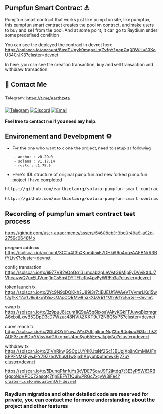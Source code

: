 ## Pumpfun Smart Contract ⚓
Pumpfun smart contract that works just like pump.fun site, like pumpfun, this pumpfun smart contract creates the pool on contract, and make users to buy and sell from the pool.
And at some point, it can go to Raydium under some predefined condition


You can see the deployed the contract in devnet here
https://solscan.io/account/5mdPUgyK9mqosLtqZvfpY5pcpCqQBWHuS3XoU34CrJK3?cluster=devnet

In here, you can see the creation transaction, buy and sell transaction and withdraw transaction

## 👋 Contact Me

### 
Telegram: https://t.me/earthzeta
###
<div style={{display:flex; justify-content:space-evenly}}> 
    <a href="https://t.me/earthzeta" target="_blank"><img alt="Telegram"
        src="https://img.shields.io/badge/Telegram-26A5E4?style=for-the-badge&logo=telegram&logoColor=white"/></a>
    <a href="https://discordapp.com/users/339619501081362432" target="_blank"><img alt="Discord"
        src="https://img.shields.io/badge/Discord-7289DA?style=for-the-badge&logo=discord&logoColor=white"/></a>
    <a href="mailto:johncriswick25@gmail.com" target="_blank"><img alt="Email"
        src="https://img.shields.io/badge/Gmail-CE5753?style=for-the-badge&logo=gmail&logoColor=white"/></a>
            
</div>


#### Feel free to contact me if you need any help.

## Environement and Development ⚙️
- For the one who want to clone the project, need to setup as following
```
    - anchor : v0.29.0
    - solana : v1.17.14
    - rustc : v1.75.0 
```
- Here's IDL structure of original pump.fun and new forked pump.fun project I have completed
<pre>
https://github.com/earthzetaorg/solana-pumpfun-smart-contract-forking/blob/main/target/deploy/bonding_curve.json 

https://github.com/earthzetaorg/solana-pumpfun-smart-contract-forking/blob/main/target/deploy/pump-fun-IDL_original.json
</pre>


## Recording of pumpfun smart contract test process

https://github.com/user-attachments/assets/54606cb9-3be0-49a9-a92d-2759d0648f4b

program address https://solscan.io/account/3CCu4f3hXKne4i5uE7DHkiA9o4oqeAAFBNxR3BfYLivX?cluster=devnet

config transaction https://solscan.io/tx/9977V82eQoGq1GLmcabizpLeVwtG6MjpEyDVvikG4J7VhcawwQ7uxEtJVumj1nCs5nsfDYTFRcRv4pvPyWRFh3a?cluster=devnet

token launch tx https://solscan.io/tx/2Yc9N9oDQKkh2U89i3r7ciBJEUfSWAeVTVvmrLKs15wfJg1kK4Ax1J8uBxuBSExcQApCQBMw8nzxXLQrE14Ghn61?cluster=devnet

swap tx https://solscan.io/tx/3z9puJ6Jcum1iQ9eA5q6hxoaVAKyKGkFFJuwqBjcrmgrA6xbpiLxwB5GDpD3cD7Wzuo48NViAZKKT9u72N6QSxPS?cluster=devnet

curve reach tx https://solscan.io/tx/2QtdKZrhYuwJtWrd7dhja8mnNqZSmR4qbpo9iSLnrhkZADF3zzm8DojYVisvVaiGAkgmoU4ocSyo65EewJkpjvNo?cluster=devnet

withdraw tx https://solscan.io/tx/21VnRkwjGSCgUJY4KUtaNf2Sc13BUpjXp8nCmMhUFn8PPFNMkFywJFY79ZzhdVhuQUwSjmhAbyuhQutamw8Fj27u?cluster=devnet

https://solscan.io/tx/5DunqPfmfuYs3cVDE7SowJ9F2jKtdq7t3E3yP5W63RBGgcoNdVPDQ72asotg7fjnEEFATfQuiwPRGc7xqvW3iF64?cluster=custom&customUrl=devnet

### Raydium migration and other detailed code are reserved for private, you can contact me for more understanding about the project and other features





